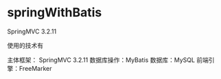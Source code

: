 springWithBatis
===============

SpringMVC 3.2.11

使用的技术有

主体框架： SpringMVC 3.2.11
数据库操作：MyBatis
数据库：MySQL
前端引擎：FreeMarker
